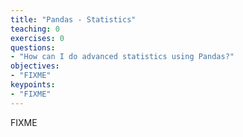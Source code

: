 ```yaml
---
title: "Pandas - Statistics"
teaching: 0
exercises: 0
questions:
- "How can I do advanced statistics using Pandas?"
objectives:
- "FIXME"
keypoints:
- "FIXME"
---
```


FIXME
